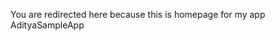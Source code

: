You are redirected here because this is homepage for my app AdityaSampleApp
<!---
adityakhare-tw/adityakhare-tw is a ✨ special ✨ repository because its `README.md` (this file) appears on your GitHub profile.
You can click the Preview link to take a look at your changes.
--->
